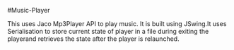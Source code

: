 #Music-Player

This uses Jaco Mp3Player API to play music.
It is built using JSwing.It uses Serialisation to store current state of player in a file during exiting the playerand retrieves the state 
after the player is relaunched.

